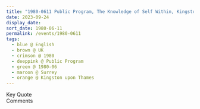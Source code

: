 ```yaml
---
title: "1980-0611 Public Program, The Knowledge of Self Within, Kingston upon Thames, Surrey, UK"
date: 2023-09-24
display_date: 
sort_date: 1980-06-11
permalink: /events/1980-0611
tags:
  - blue @ English
  - brown @ UK
  - crimson @ 1980
  - deeppink @ Public Program
  - green @ 1980-06
  - maroon @ Surrey
  - orange @ Kingston upon Thames
---
```


<wave-list>
  <list-title color="green" width="75">Key Quote</list-title>
  <list-item color="BlanchedAlmond"  width="200"></list-item>
  <list-item color="Lavender"></list-item>
  <list-item color="BlanchedAlmond"></list-item>
</wave-list>

<br>

<wave-list>
  <list-title color="green" width="75">Comments</list-title>
  <list-item color="BlanchedAlmond"  width="200"></list-item>
  <list-item color="Lavender"></list-item>
  <list-item color="BlanchedAlmond"></list-item>
</wave-list>